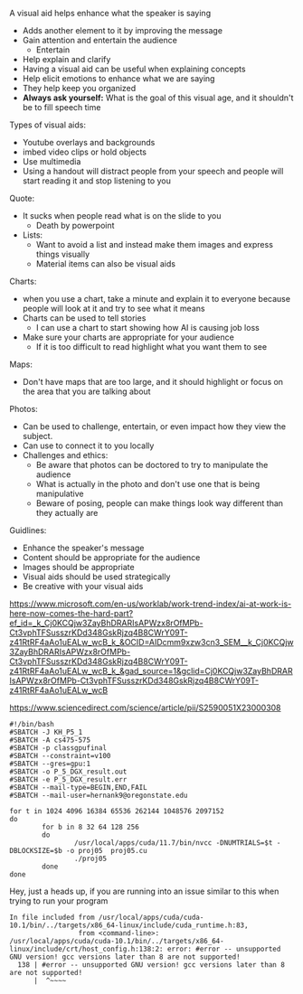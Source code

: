A visual aid helps enhance what the speaker is saying
* Adds another element to it by improving the message
* Gain attention and entertain the audience
	* Entertain
* Help explain and clarify
* Having a visual aid can be useful when explaining concepts
* Help elicit emotions to enhance what we are saying
* They help keep you organized
* **Always ask yourself:** What is the goal of this visual age, and it shouldn't be to fill speech time

Types of visual aids:
* Youtube overlays and backgrounds
* imbed video clips or hold objects
* Use multimedia
* Using a handout will distract people from your speech and people will start reading it and stop listening to you

Quote:
* It sucks when people read what is on the slide to you
	* Death by powerpoint
* Lists: 
	* Want to avoid a list and instead make them images and express things visually
	* Material items can also be visual aids

Charts:
* when you use a chart, take a minute and explain it to everyone because people will look at it and try to see what it means
* Charts can be used to tell stories
	* I can use a chart to start showing how AI is causing job loss
* Make sure your charts are appropriate for your audience
	* If it is too difficult to read highlight what you want them to see

Maps:
* Don't have maps that are too large, and it should highlight or focus on the area that you are talking about

Photos:
* Can be used to challenge, entertain, or even impact how they view the subject.
* Can use to connect it to you locally
* Challenges and ethics:
	* Be aware that photos can be doctored to try to manipulate the audience
	* What is actually in the photo and don't use one that is being manipulative
	* Beware of posing, people can make things look way different than they actually are

Guidlines:
* Enhance the speaker's message
* Content should be appropriate for the audience
* Images should be appropriate
* Visual aids should be used strategically
* Be creative with your visual aids



https://www.microsoft.com/en-us/worklab/work-trend-index/ai-at-work-is-here-now-comes-the-hard-part?ef_id=_k_Cj0KCQjw3ZayBhDRARIsAPWzx8rOfMPb-Ct3vphTFSusszrKDd348GskRjzq4B8CWrY09T-z41RtRF4aAo1uEALw_wcB_k_&OCID=AIDcmm9xzw3cn3_SEM__k_Cj0KCQjw3ZayBhDRARIsAPWzx8rOfMPb-Ct3vphTFSusszrKDd348GskRjzq4B8CWrY09T-z41RtRF4aAo1uEALw_wcB_k_&gad_source=1&gclid=Cj0KCQjw3ZayBhDRARIsAPWzx8rOfMPb-Ct3vphTFSusszrKDd348GskRjzq4B8CWrY09T-z41RtRF4aAo1uEALw_wcB

https://www.sciencedirect.com/science/article/pii/S2590051X23000308

```
#!/bin/bash
#SBATCH -J KH_P5_1 
#SBATCH -A cs475-575 
#SBATCH -p classgpufinal 
#SBATCH --constraint=v100 
#SBATCH --gres=gpu:1 
#SBATCH -o P_5_DGX_result.out 
#SBATCH -e P_5_DGX_result.err 
#SBATCH --mail-type=BEGIN,END,FAIL 
#SBATCH --mail-user=hernank9@oregonstate.edu

for t in 1024 4096 16384 65536 262144 1048576 2097152
do
        for b in 8 32 64 128 256
        do
                /usr/local/apps/cuda/11.7/bin/nvcc -DNUMTRIALS=$t -DBLOCKSIZE=$b -o proj05  proj05.cu
                ./proj05
        done
done

```

Hey, just a heads up, if you are running into an issue similar to this when trying to run your program 
```
In file included from /usr/local/apps/cuda/cuda-10.1/bin/../targets/x86_64-linux/include/cuda_runtime.h:83,
                 from <command-line>:
/usr/local/apps/cuda/cuda-10.1/bin/../targets/x86_64-linux/include/crt/host_config.h:138:2: error: #error -- unsupported GNU version! gcc versions later than 8 are not supported!
  138 | #error -- unsupported GNU version! gcc versions later than 8 are not supported!
      |  ^~~~~
```